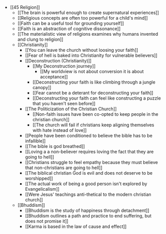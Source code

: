 - [[45 Religion]]
	- [[The brain is powerful enough to create supernatural experiences]]
	- [[Religious concepts are often too powerful for a child's mind]]
	- [[Faith can be a useful tool for grounding yourself]]
	- [[Faith is an abstraction of cognitive dissonance]]
	- [[The materialistic view of religions examines why humans invented and clung to religion]]
	- [[Christianity]]
		- [[You can leave the church without loosing your faith]]
		- [[Fear of hell is baked into Christianity for vulnerable believers]]
		- [[Deconstruction (Christianity)]]
			- [[My Deconstruction journey]]
				- [[My worldview is not about conversion it is about acceptance]]
			- [[Deconstructing your faith is like climbing through a jungle canopy]]
			- [[Fear cannot be a deterant for deconstructing your faith]]
			- [[Deconstructing your faith can feel like constructing a puzzle that you haven't seen before]]
		- [[The Politicization of the Christian Church]]
			- [[Non-faith issues have been co-opted to keep people in the christian church]]
			- [[The church will fail if christians keep aligning themselves with hate instead of love]]
		- [[People have been conditioned to believe the bible has to be infallible]]    
		- [[The bible is god breathed]]
		- [[Loving a a non-believer requires loving the fact that they are going to hell]]
		- [[Christians struggle to feel empathy because they must believe that non-christians are going to hell]]
		- [[The biblical christian God is evil and does not deserve to be worshipped]]
		- [[The actual work of being a good person isn't explored by Evangelicalism]]
		- [[Were Jesus' teachings anti-thetical to the modern christian church]]
	- [[Bhuddism]]
		- [[Bhuddism is the study of happiness through detachment]]
		- [[Bhuddism outlines a path and practice to end suffering, but does not promise it]]
		- [[Karma is based in the law of cause and effect]]